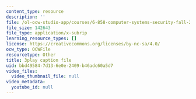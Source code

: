 ```yaml
---
content_type: resource
description: ''
file: /ol-ocw-studio-app/courses/6-858-computer-systems-security-fall-2014/bbd495847d136e0e2409b46adc60a5d7_dNl22h1kW1k.srt
file_size: 142643
file_type: application/x-subrip
learning_resource_types: []
license: https://creativecommons.org/licenses/by-nc-sa/4.0/
ocw_type: OCWFile
resourcetype: Other
title: 3play caption file
uid: bbd49584-7d13-6e0e-2409-b46adc60a5d7
video_files:
  video_thumbnail_file: null
video_metadata:
  youtube_id: null
---
```

